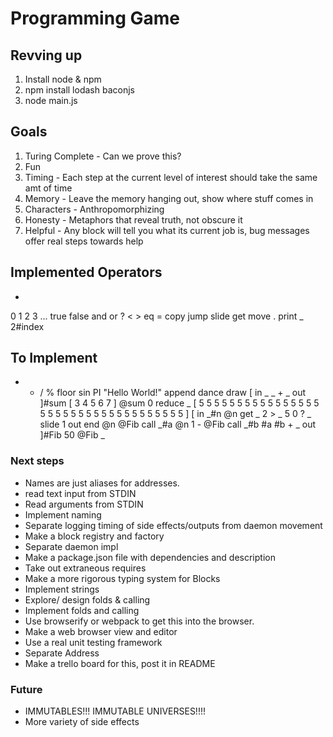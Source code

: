 # Programming Game

## Revving up
1. Install node & npm
2. npm install lodash baconjs
3. node main.js


## Goals
1. Turing Complete - Can we prove this?
2. Fun
3. Timing - Each step at the current level of interest should take the same amt of time
4. Memory - Leave the memory hanging out, show where stuff comes in
5. Characters - Anthropomorphizing 
6. Honesty - Metaphors that reveal truth, not obscure it
7. Helpful - Any block will tell you what its current job is, bug messages offer real steps towards help

## Implemented Operators
+
0 1 2 3 ...
true false
and or ? < > eq =
copy jump slide get move . print
_ 2#index

## To Implement
- * / % floor sin PI
"Hello World!" append
dance draw 
[ in _ _ + _ out ]#sum [ 3 4 5 6 7 ] @sum 0 reduce _
[ 5 5 5 5 5 5 5 5 5 5 5 5 5 5 5 5 5 5 5 5 5 5 5 5 5 5 5 5 5 5 5 5 5 5 5 ]
[ in _#n @n get _ 2 > _ 5 0 ? _ slide 1 out end @n @Fib call _#a @n 1 - @Fib call _#b #a #b + _ out ]#Fib 50 @Fib  _

### Next steps
* Names are just aliases for addresses. 
* read text input from STDIN
* Read arguments from STDIN
* Implement naming
* Separate logging timing of side effects/outputs from daemon movement
* Make a block registry and factory
* Separate daemon impl
* Make a package.json file with dependencies and description
* Take out extraneous requires
* Make a more rigorous typing system for Blocks
* Implement strings
* Explore/ design folds & calling
* Implement folds and calling
* Use browserify or webpack to get this into the browser.
* Make a web browser view and editor
* Use a real unit testing framework
* Separate Address
* Make a trello board for this, post it in README

### Future
* IMMUTABLES!!! IMMUTABLE UNIVERSES!!!!
* More variety of side effects
